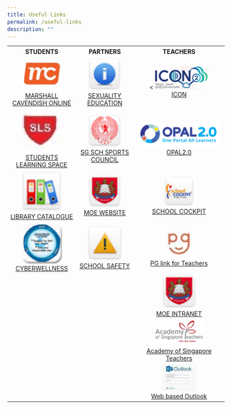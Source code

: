```yaml
---
title: Useful Links
permalink: /useful-links
description: ""
---
```

<table>
<tbody>
<tr>
<th style="text-align: center; width: 200px;">STUDENTS</th>
<th style="text-align: center; width: 200px;">PARTNERS</th>
<th style="text-align: center; width: 200px;">TEACHERS</th>
</tr>
<tr>
<td style="text-align: center; width: 200px;"><img style="width: 65%;" src="/images/mc.png" />
<div><a href="https://www.mconline.sg/LEAD/login/lms_login.aspx" target="_blank" rel="noopener">MARSHALL CAVENDISH ONLINE</a></div>
</td>
<td style="text-align: center; width: 200px;"><img style="width: 65%;" src="/images/se.png" />
<div><a href="/for-parents/sexuality-education" target="">SEXUALITY EDUCATION</a></div>
</td>
<td style="text-align: center; width: 200px;">
<<img style="width: 65%;" src="/images/icon.png" />
<div><a href="https://icon.moe.edu.sg/" target="_blank" rel="noopener">ICON</a></div>
</td>
</tr>
<tr>
<td style="text-align: center; width: 200px;"><img style="width: 65%;" src="/images/sls.jpg" />
<div><a href="https://vle.learning.moe.edu.sg/login" target="_blank" rel="noopener">STUDENTS LEARNING SPACE</a></div>
</td>
<td style="text-align: center; width: 200px;">
<img style="width: 65%;" src="/images/sg.png" />
<div><a href="https://nsg.moe.edu.sg/sssc" target="_blank" rel="noopener">SG SCH SPORTS COUNCIL</a></div>
</td>
<td style="text-align: center; width: 469px;">
<img style="width: 95%;" src="/images/opal.png" />
<div><a href="http://opal2.moe.edu.sg/" target="_blank" rel="noopener">OPAL2.0</a></div>
</td>
</tr>
<tr>
<td style="text-align: center; width: 200px;"><img style="width: 65%;" src="/images/lc.png" />
<div><a href="https://schoolibrary.moe.edu.sg/sengkanggreenpri" target="_blank" rel="noopener">LIBRARY CATALOGUE</a></div>
</td>
<td style="text-align: center; width: 200px;">
<img style="width: 65%;" src="/images/moe.png" />
<div><a href="https://www.moe.gov.sg/" target="_blank" rel="noopener">MOE WEBSITE</a></div>
</td>
<td style="text-align: center; width: 200px;">
<img style="width: 35%;" src="/images/sc.png" />
<div><a href="https://schoolcockpit.moe.gov.sg/CP/scapp/security" target="_blank" rel="noopener">SCHOOL COCKPIT</a></div>
</td>
</tr>
<tr>
<td style="text-align: center; width: 200px;">
<img style="width: 65%;" src="/images/cw.png" />
<div><a href="https://www.csa.gov.sg/gosafeonline/" target="_blank" rel="noopener">CYBERWELLNESS</a></div>
</td>
<td style="text-align: center; width: 200px;">
<img style="width: 70%;" src="/images/ss.png" />
<div><a href="https://intranet.moe.gov.sg/schoolsafety/" target="_blank" rel="noopener">SCHOOL SAFETY</a></div>
</td>
<td style="text-align: center; width: 200px;">
<img style="width: 40%;" src="/images/pg.jpg" />
<div><a href="https://pg.moe.edu.sg/" target="_blank" rel="noopener">PG link for Teachers</a></div>
</td>
</tr>
<tr>
<td style="text-align: center; width: 200px;">&nbsp;</td>
<td style="text-align: center; width: 200px;">&nbsp;</td>
<td style="text-align: center; width: 200px;"><img style="width: 40%;" src="/images/moe.png" />
<div><a href="https://intranet.moe.gov.sg/" target="_blank" rel="noopener">MOE INTRANET</a></div>
</td>
</tr>
<tr>
<td style="text-align: center; width: 200px;">&nbsp;</td>
<td style="text-align: center; width: 200px;">&nbsp;</td>
<td style="text-align: center; width: 20px;"><img style="width: 60%;" src="/images/acad.jpg" />
<div><a href="https://www.academyofsingaporeteachers.moe.gov.sg/" target="_blank" rel="noopener">Academy of Singapore Teachers</a></div>
</td>
</tr>
<tr>
<td style="text-align: center; width: 200px;">&nbsp;</td>
<td style="text-align: center; width: 200px;">&nbsp;</td>
<td style="text-align: center; width: 200px;">
<img style="width: 40%;" src="/images/web.jpg" />
<div><a href="https://schools.gov.sg/" target="_blank" rel="noopener">Web based Outlook</a></div>
</td>
</tr>
</tbody>
</table>
